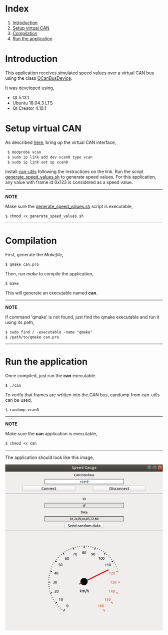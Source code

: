 # Index
1. [Introduction](#introduction)
2. [Setup virtual CAN](#setup-virtual-can)
3. [Compilation](#compile)
4. [Run the application](#run-the-aplicattion)

# Introduction

This application receives simulated speed values over a virtual CAN bus using the class [QCanBusDevice](https://doc.qt.io/qt-5/qcanbusdevice.html).

It was developed using,
- Qt 5.13.1
- Ubuntu 18.04.3 LTS
- Qt Creator 4.10.1

# Setup virtual CAN

As described [here](https://elinux.org/Bringing_CAN_interface_up#Virtual_Interfaces), bring up the virtual CAN interface,
```
 $ modprobe vcan
 $ sudo ip link add dev vcan0 type vcan
 $ sudo ip link set up vcan0
```

Install [can-utils](https://elinux.org/Can-utils) following the instructions on the link.
Run the script [generate_speed_values.sh](generate_speed_values.sh) to generate speed values. For this application, any value with frame id 0x123 is considered as a speed value.

---
**NOTE**

Make sure the [generate_speed_values.sh](generate_speed_values.sh) script is executable,

```
$ chmod +x generate_speed_values.sh
```
---

# Compilation

First, generate the *Makefile*,
```
$ qmake can.pro
```


Then, run *make* to compile the application,
```
$ make
```

This will generate an executable named **can**.

---
**NOTE**

If command 'qmake' is not found, just find the qmake executable and run it using its path,

```
$ sudo find / -executable -name "qmake"
$ /path/to/qmake can.pro
```
---

# Run the application

Once compiled, just run the **can** executable.

```
$ ./can
```

To verify that frames are written into the CAN bus, candump from can-utils can be used,
```
$ candump vcan0
```

---
**NOTE**

Make sure the **can** application is executable,

```
$ chmod +x can
```
---

The application should look like this image,

![](img/preview.png)